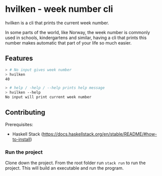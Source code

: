 # hvilken - week number cli


hvilken is a cli that prints the current week number.

In some parts of the world, like Norway, the week number is commonly used in schools, kindergartens and similar, having a cli that prints this number makes automatic that part of your life so much easier.

## Features

```zsh
> # No input gives week number
> hvilken
40

> # help / -help / --help prints help message
> hvilken --help
No input will print current week number
```

## Contributing

Prerequisites:

- Haskell Stack (https://docs.haskellstack.org/en/stable/README/#how-to-install)

### Run the project

Clone down the project.
From the root folder run `stack run` to run the project.
This will build an executable and run the program.
